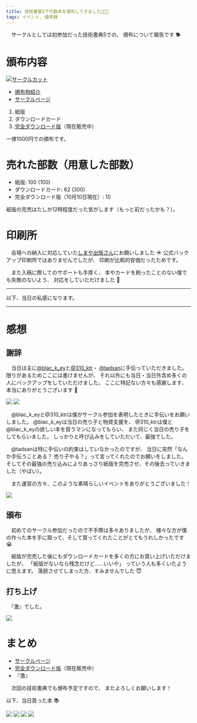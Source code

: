 ```yaml
---
title: 技術書展5で代数本を頒布してきました🤟🙄🤟
tags: イベント, 備考録
---
```

　サークルとしては初参加だった技術書典5での、
頒布について報告です :dog2:

# 頒布内容
[![サークルカット](/images/posts/2018-09-12-techbookfest5/circle-cut.png)](https://techbookfest.org/event/tbf05/circle/43260001)

- [頒布物紹介](./2018-09-12-techbookfest5.html)
- [サークルページ](https://techbookfest.org/event/tbf05/circle/43260001)

1. 紙版
2. ダウンロードカード
3. [完全ダウンロード版](https://aiya000.booth.pm/items/1040121)（現在販売中）

一律1000円での頒布です。

# 売れた部数（用意した部数）

- 紙版: 100 (100)
- ダウンロードカード: 62 (300)
- 完全ダウンロード版（10月10日現在）: 10

紙版の完売はたしか12時程度だった気がします（もっと前だったかも？）。

# 印刷所
　会場への納入に対応していた[しまや出版さん](https://shimaya-ec.net/)にお願いしました :sunny:
公式バックアップ印刷所ではありませんでしたが、
印刷が比較的安価だったためです。

　また入稿に際してのサポートも手厚く、
本やカードを刷ったことのない僕でも失敗のないよう、
対応をしていただけました :pray:

- - -

以下、当日の私感になります。

- - -

# 感想
## 謝辞
　当日は主に[\@blac_k_ey](https://twitter.com/blac_k_ey)と[\@310_ktr](https://twitter.com/310_ktr)・
[\@tadsan](https://twitter.com/tadsan)に手伝っていただきました。
限りがあるためここには書けませんが、
それ以外にも当日・当日外含め多くの人にバックアップをしていただけました。
ここに特記ない方々も感謝します、本当にありがとうございます :pray:

![](/images/posts/2018-10-10-techbookfest5/circle.jpg)
![](/images/posts/2018-10-10-techbookfest5/books.jpg)

　@blac_k_eyと@310_ktrは僕がサークル参加を表明したときに手伝いをお願いしました。
@blac_k_eyは当日の売り子と物資支援を、
@310_ktrは僕と@blac_k_eyの欲しい本を買うマンになってもらい、
また同じく当日の売り子をしてもらいました。
しっかりと呼び込みをしていただいて、最強でした。

　@tadsanは特に手伝いの約束はしていなかったのですが、
当日に突然「なんか手伝うことある？ 売り子やる？」って言ってくれたのでお願いをしました。
そしてその最強の売り込みによりあっさり紙版を完売させ、その後去っていきました（やばい）。

　また運営の方々、このような素晴らしいイベントをありがとうございました！

![](/images/posts/2018-10-10-techbookfest5/distributer.jpg)

## 頒布
　初めてのサークル参加だったので不手際は多々ありましたが、
様々な方が僕の作った本を手に取って、そして買ってくれたことがとてもうれしかったです :sob:

　紙版が完売した後にもダウンロードカードを多くの方にお買い上げいただけましたが、
「紙版がないなら残念だけど……いいや」
っていう人も多くいたように思えます。
落胆させてしまった方、すみませんでした :innocent:

## 打ち上げ
　『激』でした。

![](/images/posts/2018-10-10-techbookfest5/vivid.jpg)

# まとめ

- [サークルページ](https://techbookfest.org/event/tbf05/circle/43260001)
- [完全ダウンロード版](https://aiya000.booth.pm/items/1040121)（現在販売中）
- 『激』

　次回の技術書典でも頒布予定ですので、
またよろしくお願いします！

以下、当日買った本 :books:

![](/images/posts/2018-10-10-techbookfest5/got1.jpg)
![](/images/posts/2018-10-10-techbookfest5/got2.jpg)
![](/images/posts/2018-10-10-techbookfest5/got3.jpg)
![](/images/posts/2018-10-10-techbookfest5/got4.jpg)

